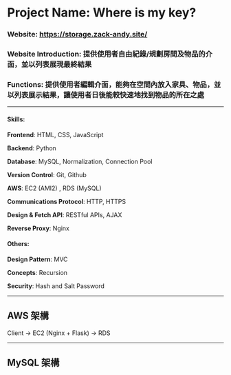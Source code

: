 # Project Name: Where is my key?

### Website: https://storage.zack-andy.site/

### Website Introduction: 提供使用者自由紀錄/規劃房間及物品的介面，並以列表展現最終結果

### Functions:  提供使用者編輯介面，能夠在空間內放入家具、物品，並以列表展示結果，讓使用者日後能較快速地找到物品的所在之處

---

#### Skills:

**Frontend**: HTML, CSS, JavaScript

**Backend**: Python

**Database**: MySQL, Normalization, Connection Pool 

**Version Control**: Git, Github

**AWS**: EC2 (AMI2) , RDS (MySQL)

**Communications Protocol**: HTTP, HTTPS

**Design & Fetch API**: RESTful APIs, AJAX

**Reverse Proxy**: Nginx

#### Others:

**Design Pattern**: MVC

**Concepts**: Recursion

**Security**: Hash and Salt Password

---

## AWS 架構

Client -> EC2 (Nginx + Flask) -> RDS

---

## MySQL 架構

